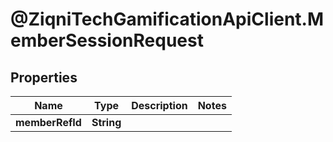# @ZiqniTechGamificationApiClient.MemberSessionRequest

## Properties

Name | Type | Description | Notes
------------ | ------------- | ------------- | -------------
**memberRefId** | **String** |  | 


